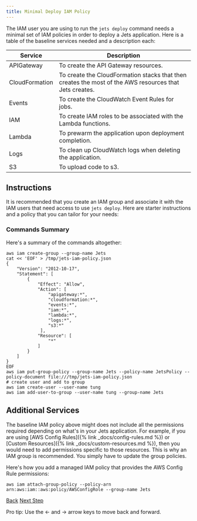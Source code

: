 ```yaml
---
title: Minimal Deploy IAM Policy
---
```


The IAM user you are using to run the `jets deploy` command needs a minimal set of IAM policies in order to deploy a Jets application. Here is a table of the baseline services needed and a description each:

Service | Description
--- | ---
APIGateway | To create the API Gateway resources.
CloudFormation | To create the CloudFormation stacks that then creates the most of the AWS resources that Jets creates.
Events | To create the CloudWatch Event Rules for jobs.
IAM | To create IAM roles to be associated with the Lambda functions.
Lambda | To prewarm the application upon deployment completion.
Logs | To clean up CloudWatch logs when deleting the application.
S3 | To upload code to s3.

## Instructions

It is recommended that you create an IAM group and associate it with the IAM users that need access to use `jets deploy`.  Here are starter instructions and a policy that you can tailor for your needs:

### Commands Summary

Here's a summary of the commands altogether:

    aws iam create-group --group-name Jets
    cat << 'EOF' > /tmp/jets-iam-policy.json
    {
        "Version": "2012-10-17",
        "Statement": [
            {
                "Effect": "Allow",
                "Action": [
                    "apigateway:*",
                    "cloudformation:*",
                    "events:*",
                    "iam:*",
                    "lambda:*",
                    "logs:*",
                    "s3:*"
                 ],
                "Resource": [
                    "*"
                ]
            }
        ]
    }
    EOF
    aws iam put-group-policy --group-name Jets --policy-name JetsPolicy --policy-document file:///tmp/jets-iam-policy.json
    # create user and add to group
    aws iam create-user --user-name tung
    aws iam add-user-to-group --user-name tung --group-name Jets

## Additional Services

The baseline IAM policy above might does not include all the permissions required depending on what's in your Jets application. For example, if you are using [AWS Config Rules]({% link _docs/config-rules.md %}) or [Custom Resources]({% link _docs/custom-resources.md %}), then you would need to add permissions specific to those resources. This is why an IAM group is recommended.  You simply have to update the group policies.

Here's how you add a managed IAM policy that provides the AWS Config Rule permissions:

    aws iam attach-group-policy --policy-arn arn:aws:iam::aws:policy/AWSConfigRole --group-name Jets

<a id="prev" class="btn btn-basic" href="{% link _docs/action-filters.md %}">Back</a>
<a id="next" class="btn btn-primary" href="{% link _docs/polymorphic-support.md %}">Next Step</a>
<p class="keyboard-tip">Pro tip: Use the <- and -> arrow keys to move back and forward.</p>
